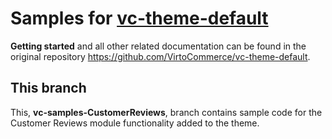 Samples for [vc-theme-default](https://github.com/VirtoCommerce/vc-theme-default)
========================

**Getting started** and all other related documentation can be found in the original repository https://github.com/VirtoCommerce/vc-theme-default.

## This branch
This, **vc-samples-CustomerReviews**, branch contains sample code for the Customer Reviews module functionality added to the theme.

